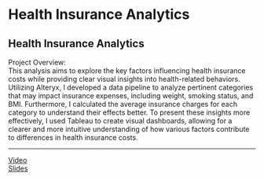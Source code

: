 # Health Insurance Analytics
## Health Insurance Analytics
Project Overview:<br>
  This analysis aims to explore the key factors influencing health insurance costs while providing clear visual insights into health-related behaviors. Utilizing Alteryx, I developed a data pipeline to analyze pertinent categories that may impact insurance expenses, including weight, smoking status, and BMI. Furthermore, I calculated the average insurance charges for each category to understand their effects better. To present these insights more effectively, I used Tableau to create visual dashboards, allowing for a clearer and more intuitive understanding of how various factors contribute to differences in health insurance costs.
*****
[Video](https://youtu.be/lsYSIOmtZks)<br>
[Slides](https://github.com/ethanlin1126/Biomedical_and_Health_Data_Analytics/blob/main/Health%20Insurance.pdf)

